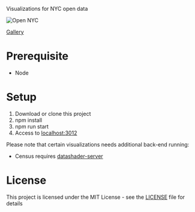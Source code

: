 Visualizations for NYC open data

<img alt="Open NYC" src="https://github.com/BigFatDog/BigFatDog.github.io/blob/master/img/nyc/census-2010.png">

[Gallery](https://bigfatdog.github.io/open-nyc.html)

# Prerequisite
* Node

# Setup
1. Download or clone this project
2. npm install
3. npm run start
4. Access to [localhost:3012](localhost:3012)

Please note that certain visualizations needs additional back-end running:
* Census requires [datashader-server](https://github.com/BigFatDog/open-nyc-visualization/tree/master/shader-server)

# License

This project is licensed under the MIT License - see the [LICENSE](LICENSE) file for details

